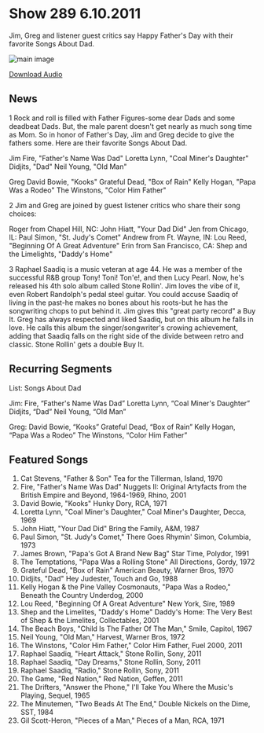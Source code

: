 # Show 289 6.10.2011
Jim, Greg and listener guest critics say Happy Father's Day with their favorite Songs About Dad.



![main image](http://www.soundopinions.org/images/2011/fathersday.jpg)

[Download Audio](http://audio.soundopinions.org/streams/2011/06/so_20110610.m3u)

## News
1 Rock and roll is filled with Father Figures-some dear Dads and some deadbeat Dads. But, the male parent doesn't get nearly as much song time as Mom. So in honor of Father's Day, Jim and Greg decide to give the fathers some. Here are their favorite Songs About Dad.

Jim
Fire, "Father's Name Was Dad"
Loretta Lynn, "Coal Miner's Daughter"
Didjits, "Dad"
Neil Young, "Old Man"

Greg
David Bowie, "Kooks"
Grateful Dead, "Box of Rain"
Kelly Hogan, "Papa Was a Rodeo"
The Winstons, "Color Him Father"

2 Jim and Greg are joined by guest listener critics who share their song choices:

Roger from Chapel Hill, NC: John Hiatt, "Your Dad Did"
Jen from Chicago, IL: Paul Simon, "St. Judy's Comet"
Andrew from Ft. Wayne, IN: Lou Reed, "Beginning Of A Great Adventure"
Erin from San Francisco, CA: Shep and the Limelights, "Daddy's Home"

3 Raphael Saadiq is a music veteran at age 44. He was a member of the successful R&B group Tony! Toni! Ton'e!, and then Lucy Pearl. Now, he's released his 4th solo album called Stone Rollin'. Jim loves the vibe of it, even Robert Randolph's pedal steel guitar. You could accuse Saadiq of living in the past-he makes no bones about his roots-but he has the songwriting chops to put behind it. Jim gives this "great party record" a Buy It. Greg has always respected and liked Saadiq, but on this album he falls in love. He calls this album the singer/songwriter's crowing achievement, adding that Saadiq falls on the right side of the divide between retro and classic. Stone Rollin' gets a double Buy It.



## Recurring Segments
List: Songs About Dad

Jim:
Fire, “Father's Name Was Dad”
Loretta Lynn, “Coal Miner's Daughter”
Didjits, “Dad”
Neil Young, “Old Man”

Greg:
David Bowie, “Kooks”
Grateful Dead, “Box of Rain”
Kelly Hogan, “Papa Was a Rodeo”
The Winstons, “Color Him Father”

## Featured Songs
1. Cat Stevens, "Father & Son" Tea for the Tillerman, Island, 1970
2. Fire, "Father's Name Was Dad" Nuggets II: Original Artyfacts from the British Empire and Beyond, 1964-1969, Rhino, 2001
3. David Bowie, "Kooks" Hunky Dory, RCA, 1971
4. Loretta Lynn, "Coal Miner's Daughter," Coal Miner's Daughter, Decca, 1969
5. John Hiatt, "Your Dad Did" Bring the Family, A&M, 1987
6. Paul Simon, "St. Judy's Comet," There Goes Rhymin' Simon, Columbia, 1973
7. James Brown, "Papa's Got A Brand New Bag" Star Time, Polydor, 1991
8. The Temptations, "Papa Was a Rolling Stone" All Directions, Gordy, 1972
9. Grateful Dead, "Box of Rain" American Beauty, Warner Bros, 1970
10. Didjits, "Dad" Hey Judester, Touch and Go, 1988
11. Kelly Hogan & the Pine Valley Cosmonauts, "Papa Was a Rodeo," Beneath the Country Underdog, 2000
12. Lou Reed, "Beginning Of A Great Adventure" New York, Sire, 1989
13. Shep and the Limelites, "Daddy's Home" Daddy's Home: The Very Best of Shep & the Limelites, Collectables, 2001
14. The Beach Boys, "Child Is The Father Of The Man," Smile, Capitol, 1967
15. Neil Young, "Old Man," Harvest, Warner Bros, 1972
16. The Winstons, "Color Him Father," Color Him Father, Fuel 2000, 2011
17. Raphael Saadiq, "Heart Attack," Stone Rollin, Sony, 2011
18. Raphael Saadiq, "Day Dreams," Stone Rollin, Sony, 2011
19. Raphael Saadiq, "Radio," Stone Rollin, Sony, 2011
20. The Game, "Red Nation," Red Nation, Geffen, 2011
21. The Drifters, "Answer the Phone," I'll Take You Where the Music's Playing, Sequel, 1965
22. The Minutemen, "Two Beads At The End," Double Nickels on the Dime, SST, 1984
23. Gil Scott-Heron, "Pieces of a Man," Pieces of a Man, RCA, 1971
